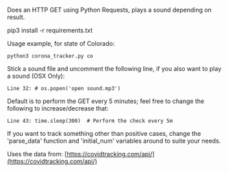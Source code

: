 Does an HTTP GET using Python Requests, plays a sound depending on result.

pip3 install -r requirements.txt

Usage example, for state of Colorado:
```
python3 corona_tracker.py co
```

Stick a sound file and uncomment the following line, if you also want to play a sound (OSX Only):
```
Line 32: # os.popen('open sound.mp3')
```
Default is to perform the GET every 5 minutes; feel free to change the following to increase/decrease that:
```
Line 43: time.sleep(300)  # Perform the check every 5m
```
If you want to track something other than positive cases, change the 'parse_data' function and 'initial_num' variables around to suite your needs.

Uses the data from: [https://covidtracking.com/api/](https://covidtracking.com/api/)
